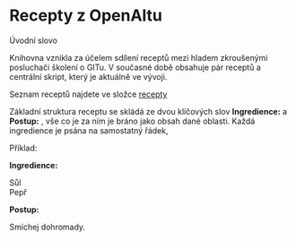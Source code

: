 # Recepty z OpenAltu

Úvodní slovo


Knihovna vznikla za účelem sdílení receptů mezi hladem zkroušenými posluchači školení o GITu. V současné době obsahuje pár receptů a centrální skript, který je aktuálně ve vývoji. 


Seznam receptů najdete ve složce [recepty](https://github.com/hroncok/receptar/tree/master/recepty)


Základní struktura receptu se skládá ze dvou klíčových slov **Ingredience:** a **Postup:** , vše co je za ním je bráno jako obsah dané oblasti. Každá ingredience je psána na samostatný řádek, 

Příklad:

**Ingredience:**

Sůl <br>
Pepř

**Postup:**

Smíchej dohromady.